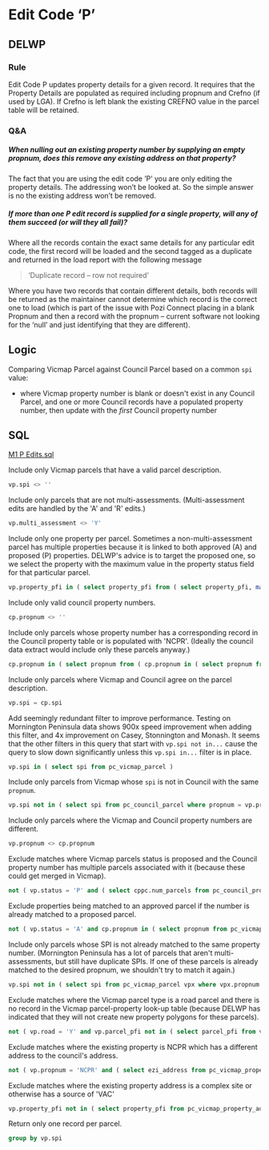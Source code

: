 # Edit Code ‘P’

## DELWP

### Rule

Edit Code P updates property details for a given record. It requires that the Property Details are populated as required including propnum and Crefno (if used by LGA). If Crefno is left blank the existing CREFNO value in the parcel table will be retained.

### Q&A

##### When nulling out an existing property number by supplying an empty propnum, does this remove any existing address on that property?

The fact that you are using the edit code ’P’ you are only editing the property details. The addressing won’t be looked at. So the simple answer is no the existing address won’t be removed.

##### If more than one P edit record is supplied for a single property, will any of them succeed (or will they all fail)?

Where all the records contain the exact same details for any particular edit code, the first record will be loaded and the second tagged as a duplicate and returned in the load report with the following message

> ‘Duplicate record – row not required’

Where you have two records that contain different details, both records will be returned as the maintainer cannot determine which record is the correct one to load (which is part of the issue with Pozi Connect placing in a blank Propnum and then a record with the propnum – current software not looking for the ‘null’ and just identifying that they are different).

## Logic

Comparing Vicmap Parcel against Council Parcel based on a common `spi` value:

* where Vicmap property number is blank or doesn't exist in any Council Parcel, and one or more Council records have a populated property number, then update with the *first* Council property number

## SQL

[M1 P Edits.sql](https://github.com/pozi/PoziConnectConfig/blob/master/~Shared/SQL/M1%20P%20Edits.sql)

Include only Vicmap parcels that have a valid parcel description.

```sql
vp.spi <> ''
```

Include only parcels that are not multi-assessments. (Multi-assessment edits are handled by the 'A' and 'R' edits.)

```sql
vp.multi_assessment <> 'Y'
```

Include only one property per parcel. Sometimes a non-multi-assessment parcel has multiple properties because it is linked to both approved (A) and proposed (P) properties. DELWP's advice is to target the proposed one, so we select the property with the maximum value in the property status field for that particular parcel.

```sql
vp.property_pfi in ( select property_pfi from ( select property_pfi, max ( property_status ) from pc_vicmap_parcel vpx where vpx.spi = vp.spi group by spi ) )
```

Include only valid council property numbers.

```sql
cp.propnum <> ''
```

Include only parcels whose property number has a corresponding record in the Council property table or is populated with 'NCPR'. (Ideally the council data extract would include only these parcels anyway.)

```sql
cp.propnum in ( select propnum from ( cp.propnum in ( select propnum from pc_council_property_address ) or cp.propnum = 'NCPR' )pc_council_property_address )
```

Include only parcels where Vicmap and Council agree on the parcel description.

```sql
vp.spi = cp.spi
```

Add seemingly redundant filter to improve performance. Testing on Mornington Peninsula data shows 900x speed improvement when adding this filter, and 4x improvement on Casey, Stonnington and Monash. It seems that the other filters in this query that start with `vp.spi not in...` cause the query to slow down significantly unless this `vp.spi in...` filter is in place.

```sql
vp.spi in ( select spi from pc_vicmap_parcel )
```

Include only parcels from Vicmap whose `spi` is not in Council with the same `propnum`.

```sql
vp.spi not in ( select spi from pc_council_parcel where propnum = vp.propnum )
```

Include only parcels where the Vicmap and Council property numbers are different.

```sql
vp.propnum <> cp.propnum
```

Exclude matches where Vicmap parcels status is proposed and the Council property number has multiple parcels associated with it (because these could get merged in Vicmap).

```sql
not ( vp.status = 'P' and ( select cppc.num_parcels from pc_council_property_parcel_count cppc where cppc.propnum = cp.propnum ) > 1 )
```

Exclude properties being matched to an approved parcel if the number is already matched to a proposed parcel.

```sql
not ( vp.status = 'A' and cp.propnum in ( select propnum from pc_vicmap_parcel vpx where vpx.status = 'P' ) )
```

Include only parcels whose SPI is not already matched to the same property number. (Mornington Peninsula has a lot of parcels that aren't multi-assessments, but still have duplicate SPIs. If one of these parcels is already matched to the desired propnum, we shouldn't try to match it again.)

```sql
vp.spi not in ( select spi from pc_vicmap_parcel vpx where vpx.propnum = cp.propnum )
```

Exclude matches where the Vicmap parcel type is a road parcel and there is no record in the Vicmap parcel-property look-up table (because DELWP has indicated that they will not create new property polygons for these parcels).

```sql
not ( vp.road = 'Y' and vp.parcel_pfi not in ( select parcel_pfi from vmprop_parcel_property ) )
```

Exclude matches where the existing property is NCPR which has a different address to the council's address.

```sql
not ( vp.propnum = 'NCPR' and ( select ezi_address from pc_vicmap_property_address vpa where vpa.property_pfi = vp.property_pfi and vpa.is_primary <> 'N' ) <> ( select ezi_address from pc_council_property_address cpa where cpa.propnum = cp.propnum and cpa.is_primary <> 'N' ) )
```

Exclude matches where the existing property address is a complex site or otherwise has a source of 'VAC'

```sql
vp.property_pfi not in ( select property_pfi from pc_vicmap_property_address vpa where complex_site = 'Y' or source = 'VAC' )
```

Return only one record per parcel.

```sql
group by vp.spi
```
